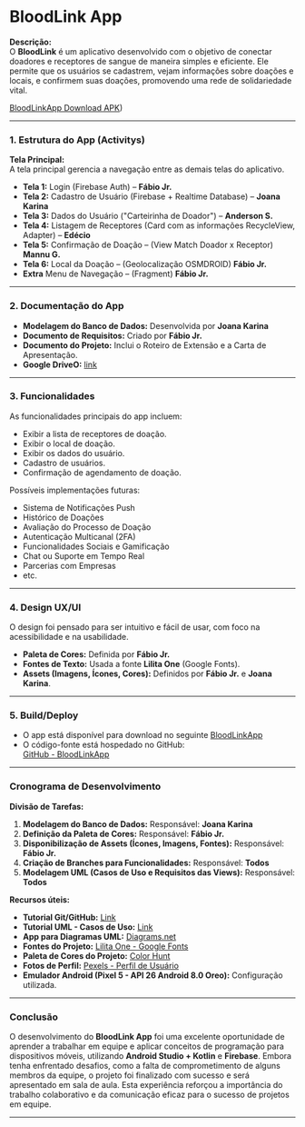 
# **BloodLink App**

**Descrição:**  
O **BloodLink** é um aplicativo desenvolvido com o objetivo de conectar doadores e receptores de sangue de maneira simples e eficiente. Ele permite que os usuários se cadastrem, vejam informações sobre doações e locais, e confirmem suas doações, promovendo uma rede de solidariedade vital.

[BloodLinkApp Download APK]([https://github.com/fabiofsjunior/BloodLink/releases/download/BloodLinkApk/BloodLinkApp.apk))

---

### **1. Estrutura do App (Activitys)**

**Tela Principal:**  
A tela principal gerencia a navegação entre as demais telas do aplicativo.

- **Tela 1:** Login (Firebase Auth) – **Fábio Jr.**  
- **Tela 2:** Cadastro de Usuário (Firebase + Realtime Database) – **Joana Karina**  
- **Tela 3:** Dados do Usuário ("Carteirinha de Doador") – **Anderson S.**  
- **Tela 4:** Listagem de Receptores (Card com as informações RecycleView, Adapter) – **Edécio**  
- **Tela 5:** Confirmação de Doação – (View Match Doador x Receptor) **Mannu G.**  
- **Tela 6:** Local da Doação – (Geolocalização OSMDROID) **Fábio Jr.**
- **Extra** Menu de Navegação – (Fragment) **Fábio Jr.**  

---

### **2. Documentação do App**

- **Modelagem do Banco de Dados:** Desenvolvida por **Joana Karina**  
- **Documento de Requisitos:** Criado por **Fábio Jr.**  
- **Documento do Projeto:** Inclui o Roteiro de Extensão e a Carta de Apresentação.
- **Google DriveO:** [link](https://drive.google.com/drive/folders/134gAW4srjj0qN-Q5vRrXISbRZnTpZhFk?usp=drive_link)


---

### **3. Funcionalidades**

As funcionalidades principais do app incluem:

  - Exibir a lista de receptores de doação.
  - Exibir o local de doação.
  - Exibir os dados do usuário.
  - Cadastro de usuários.
  - Confirmação de agendamento de doação.

Possíveis implementações futuras:
  - Sistema de Notificações Push
  - Histórico de Doações
  - Avaliação do Processo de Doação
  - Autenticação Multicanal (2FA)
  - Funcionalidades Sociais e Gamificação
  - Chat ou Suporte em Tempo Real
  - Parcerias com Empresas
  - etc.


---

### **4. Design UX/UI**

O design foi pensado para ser intuitivo e fácil de usar, com foco na acessibilidade e na usabilidade.

- **Paleta de Cores:** Definida por **Fábio Jr.**
- **Fontes de Texto:** Usada a fonte **Lilita One** (Google Fonts).
- **Assets (Imagens, Ícones, Cores):** Definidos por **Fábio Jr.** e **Joana Karina**.

---

### **5. Build/Deploy**

- O app está disponível para download no seguinte [BloodLinkApp](https://drive.google.com/file/d/1LWHin0oUIaeGcMZFgOnDRBAetyWQiahi/view?usp=drive_link)
- O código-fonte está hospedado no GitHub:  
  [GitHub - BloodLinkApp](https://github.com/fabiofsjunior/BloodLink)

---

### **Cronograma de Desenvolvimento**

**Divisão de Tarefas:**

1. **Modelagem do Banco de Dados:** Responsável: **Joana Karina**
2. **Definição da Paleta de Cores:** Responsável: **Fábio Jr.**
3. **Disponibilização de Assets (Ícones, Imagens, Fontes):** Responsável: **Fábio Jr.**
4. **Criação de Branches para Funcionalidades:** Responsável: **Todos**
5. **Modelagem UML (Casos de Uso e Requisitos das Views):** Responsável: **Todos**

**Recursos úteis:**

- **Tutorial Git/GitHub:** [Link](https://www.youtube.com/watch?v=Zwv9qRyVeU4)  
- **Tutorial UML - Casos de Uso:** [Link](https://www.youtube.com/watch?v=ab6eDdwS3rA)  
- **App para Diagramas UML:** [Diagrams.net](https://app.diagrams.net/)  
- **Fontes do Projeto:** [Lilita One - Google Fonts](https://fonts.google.com/specimen/Lilita+One?query=Lilita+One)  
- **Paleta de Cores do Projeto:** [Color Hunt](https://colorhunt.co/palette/c96868fadfa1fff4ea7eacb5)  
- **Fotos de Perfil:** [Pexels - Perfil de Usuário](https://www.pexels.com/pt-br/collections/profile-photos-b69lxts/)  
- **Emulador Android (Pixel 5 - API 26 Android 8.0 Oreo):** Configuração utilizada.

---


### **Conclusão**

O desenvolvimento do **BloodLink App** foi uma excelente oportunidade de aprender a trabalhar em equipe e aplicar conceitos de programação para dispositivos móveis, utilizando **Android Studio + Kotlin** e **Firebase**.
Embora tenha enfrentado desafios, como a falta de comprometimento de alguns membros da equipe, o projeto foi finalizado com sucesso e será apresentado em sala de aula. 
Esta experiência reforçou a importância do trabalho colaborativo e da comunicação eficaz para o sucesso de projetos em equipe.

---

